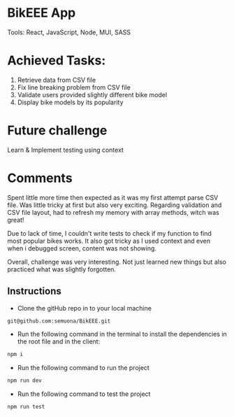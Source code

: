 # BikEEE App

Tools: React, JavaScript, Node, MUI, SASS

# Achieved Tasks:

1. Retrieve data from CSV file
2. Fix line breaking problem from CSV file
3. Validate users provided slightly different bike model
4. Display bike models by its popularity

# Future challenge

Learn & Implement testing using context

# Comments

Spent little more time then expected as it was my first attempt parse CSV file. Was little tricky at first but also very exciting.
Regarding validation and CSV file layout, had to refresh my memory with array methods, witch was great!

Due to lack of time, I couldn't write tests to check if my function to find most popular bikes works. It also got tricky as I used context and even when i debugged screen, content was not showing.

Overall, challenge was very interesting. Not just learned new things but also practiced what was slightly forgotten.

## Instructions

- Clone the gitHub repo in to your local machine

```bash
git@github.com:semuona/BikEEE.git
```

- Run the following command in the terminal to install the dependencies in the root file and in the client:

```bash
npm i
```

- Run the following command to run the project

```bash
npm run dev
```

- Run the following command to test the project

```bash
npm run test
```
